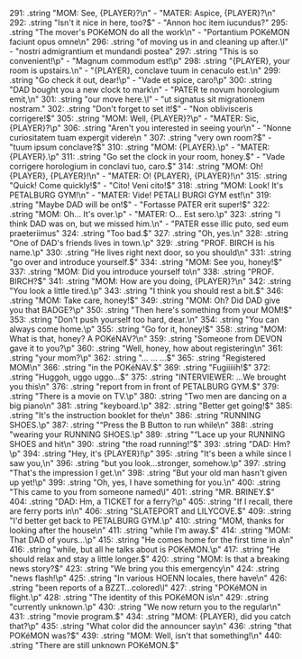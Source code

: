 291: .string "MOM: See, {PLAYER}?\n" - "MATER: Aspice, {PLAYER}?\n"
292: .string "Isn't it nice in here, too?$" - "Annon hoc item iucundus?"
295: .string "The mover's POKéMON do all the work\n" - "Portantium POKéMON faciunt opus omne\n"
296: .string "of moving us in and cleaning up after.\l" - "nostri admigrantium et mundandi postea"
297: .string "This is so convenient!\p" - "Magnum  commodum est!\p"
298: .string "{PLAYER}, your room is upstairs.\n" - "{PLAYER}, conclave tuum in cenaculo est.\n"
299: .string "Go check it out, dear!\p" - "Vade et spice, caro!\p"
300: .string "DAD bought you a new clock to mark\n" - "PATER te novum horologium emit,\n"
301: .string "our move here.\l" - "ut signatus sit migrationem nostram."
302: .string "Don't forget to set it!$" - "Non oblivisceris corrigere!$"
305: .string "MOM: Well, {PLAYER}?\p" - "MATER: Sic, {PLAYER}?\p"
306: .string "Aren't you interested in seeing your\n" - "Nonne curiositatem tuam expergit videre\n "
307: .string "very own room?$" - "tuum ipsum conclave?$"
310: .string "MOM: {PLAYER}.\p" - "MATER: {PLAYER}.\p"
311: .string "Go set the clock in your room, honey.$" - "Vade corrigere horologium in conclavi tuo, caro.$"
314: .string "MOM: Oh! {PLAYER}, {PLAYER}!\n" - "MATER: O! {PLAYER}, {PLAYER}!\n"
315: .string "Quick! Come quickly!$" - "Cito! Veni cito!$"
318: .string "MOM: Look! It's PETALBURG GYM!\n" - "MATER: Vide! PETALI BURGI GYM est!\n"
319: .string "Maybe DAD will be on!$" - "Fortasse PATER erit super!$"
322: .string "MOM: Oh… It's over.\p" - "MATER: O... Est sero.\p"
323: .string "I think DAD was on, but we missed him.\n" - "PATER esse illic puto, sed eum praeteriimus"
324: .string "Too bad.$" 
327: .string "Oh, yes.\n"
328: .string "One of DAD's friends lives in town.\p"
329: .string "PROF. BIRCH is his name.\p"
330: .string "He lives right next door, so you should\n"
331: .string "go over and introduce yourself.$"
334: .string "MOM: See you, honey!$"
337: .string "MOM: Did you introduce yourself to\n"
338: .string "PROF. BIRCH?$"
341: .string "MOM: How are you doing, {PLAYER}?\n"
342: .string "You look a little tired.\p"
343: .string "I think you should rest a bit.$"
346: .string "MOM: Take care, honey!$"
349: .string "MOM: Oh? Did DAD give you that BADGE?\p"
350: .string "Then here's something from your MOM!$"
353: .string "Don't push yourself too hard, dear.\n"
354: .string "You can always come home.\p"
355: .string "Go for it, honey!$"
358: .string "MOM: What is that, honey? A POKéNAV?\n"
359: .string "Someone from DEVON gave it to you?\p"
360: .string "Well, honey, how about registering\n"
361: .string "your mom?\p"
362: .string "… … …$"
365: .string "Registered MOM\n"
366: .string "in the POKéNAV.$"
369: .string "Fugiiiiih!$"
372: .string "Huggoh, uggo uggo…$"
375: .string "INTERVIEWER: …We brought you this\n"
376: .string "report from in front of PETALBURG GYM.$"
379: .string "There is a movie on TV.\p"
380: .string "Two men are dancing on a big piano\n"
381: .string "keyboard.\p"
382: .string "Better get going!$"
385: .string "It's the instruction booklet for the\n"
386: .string "RUNNING SHOES.\p"
387: .string "“Press the B Button to run while\n"
388: .string "wearing your RUNNING SHOES.\p"
389: .string "“Lace up your RUNNING SHOES and hit\n"
390: .string "the road running!”$"
393: .string "DAD: Hm?\p"
394: .string "Hey, it's {PLAYER}!\p"
395: .string "It's been a while since I saw you,\n"
396: .string "but you look…stronger, somehow.\p"
397: .string "That's the impression I get.\n"
398: .string "But your old man hasn't given up yet!\p"
399: .string "Oh, yes, I have something for you.\n"
400: .string "This came to you from someone named\l"
401: .string "MR. BRINEY.$"
404: .string "DAD: Hm, a TICKET for a ferry?\p"
405: .string "If I recall, there are ferry ports in\n"
406: .string "SLATEPORT and LILYCOVE.$"
409: .string "I'd better get back to PETALBURG GYM.\p"
410: .string "MOM, thanks for looking after the house\n"
411: .string "while I'm away.$"
414: .string "MOM: That DAD of yours…\p"
415: .string "He comes home for the first time in a\n"
416: .string "while, but all he talks about is POKéMON.\p"
417: .string "He should relax and stay a little longer.$"
420: .string "MOM: Is that a breaking news story?$"
423: .string "We bring you this emergency\n"
424: .string "news flash!\p"
425: .string "In various HOENN locales, there have\n"
426: .string "been reports of a BZZT…colored\l"
427: .string "POKéMON in flight.\p"
428: .string "The identity of this POKéMON is\n"
429: .string "currently unknown.\p"
430: .string "We now return you to the regular\n"
431: .string "movie program.$"
434: .string "MOM: {PLAYER}, did you catch that?\p"
435: .string "What color did the announcer say\n"
436: .string "that POKéMON was?$"
439: .string "MOM: Well, isn't that something!\n"
440: .string "There are still unknown POKéMON.$"